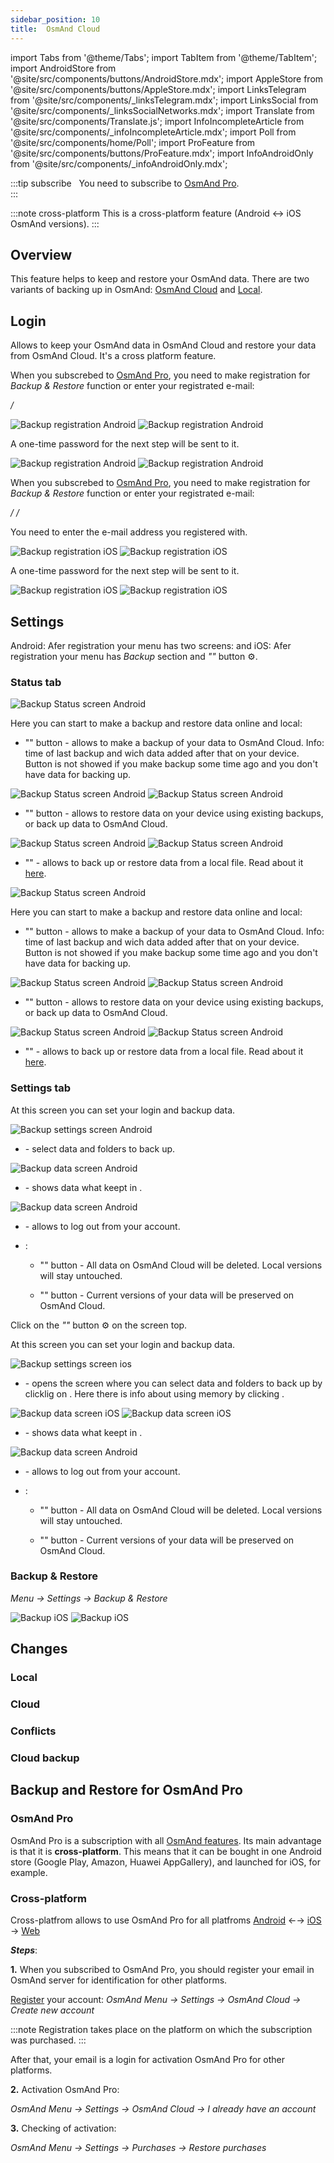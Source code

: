 ```yaml
---
sidebar_position: 10
title:  OsmAnd Cloud
---
```

import Tabs from '@theme/Tabs';
import TabItem from '@theme/TabItem';
import AndroidStore from '@site/src/components/buttons/AndroidStore.mdx';
import AppleStore from '@site/src/components/buttons/AppleStore.mdx';
import LinksTelegram from '@site/src/components/_linksTelegram.mdx';
import LinksSocial from '@site/src/components/_linksSocialNetworks.mdx';
import Translate from '@site/src/components/Translate.js';
import InfoIncompleteArticle from '@site/src/components/_infoIncompleteArticle.mdx';
import Poll from '@site/src/components/home/Poll';
import ProFeature from '@site/src/components/buttons/ProFeature.mdx';
import InfoAndroidOnly from '@site/src/components/_infoAndroidOnly.mdx';

<InfoIncompleteArticle/>


:::tip subscribe
&nbsp;<ProFeature/> You need to subscribe to [OsmAnd Pro](../purchases/android#osmand-pro).  
:::

:::note cross-platform
This is a cross-platform feature (Android <-> iOS OsmAnd versions).
:::


## Overview

This feature helps to keep and restore your OsmAnd data. There are two variants of backing up in OsmAnd: [OsmAnd Cloud](../personal/storage.md#backup-and-restore-for-osmand-pro) and [Local](../personal/storage.md#local-backup).


## Login

Allows to keep your OsmAnd data in OsmAnd Cloud and restore your data from OsmAnd Cloud. It's a cross platform feature.

<Tabs groupId="operating-systems">

<TabItem value="android" label="Android">  

When you subscrebed to [OsmAnd Pro](../purchases/android.md#free-and-paid-features), you need to make registration for *Backup & Restore* function or enter your registrated e-mail:

*<Translate android="true" ids="shared_string_menu,shared_string_settings,backup_and_restore,register_opr_create_new_account"/> / <Translate android="true" ids="register_opr_have_account"/>*  

![Backup registration Android](@site/static/img/personal/backup/backup_registration_android.png) ![Backup registration Android](@site/static/img/personal/backup/backup_registration_1_android.png)

A one-time password for the next step will be sent to it. 

![Backup registration Android](@site/static/img/personal/backup/backup_registration_2_android.png) ![Backup registration Android](@site/static/img/personal/backup/backup_registration_3_android.png)

</TabItem>

<TabItem value="ios" label="iOS">  

When you subscrebed to [OsmAnd Pro](../purchases/ios.md#free-and-paid-features), you need to make registration for *Backup & Restore* function or enter your registrated e-mail:

*<Translate ios="true" ids="menu,shared_string_settings,backup_and_restore,register_opr_create_new_account"/> / <Translate ios="true" ids="cloud_existing_account"/> / <Translate ios="true" ids="purchase_get"/>*

You need to enter the e-mail address you registered with.

![Backup registration iOS](@site/static/img/personal/backup/backup_registration_ios.png) ![Backup registration iOS](@site/static/img/personal/backup/backup_registration_1_ios.png)

A one-time password for the next step will be sent to it. 

![Backup registration iOS](@site/static/img/personal/backup/backup_registration_2_ios.png) ![Backup registration iOS](@site/static/img/personal/backup/backup_registration_3_ios.png)

</TabItem>

</Tabs>


## Settings

Android: Afer registration your *<Translate android="true" ids="backup_and_restore"/>* menu has two screens: *<Translate android="true" ids="shared_string_status"/>* and *<Translate android="true" ids="shared_string_settings"/>*
iOS: Afer registration your *<Translate ios="true" ids="backup_and_restore"/>* menu has *Backup* section and *"<Translate ios="true" ids="shared_string_settings"/>"* button ⚙️.  


### Status tab

<Tabs groupId="operating-systems">

<TabItem value="android" label="Android">  

![Backup Status screen Android](@site/static/img/personal/backup/backup_status_screen_android.png)

Here you can start to make a backup and restore data online and local:
- "*<Translate android="true" ids="backup_now"/>*" button - allows to make a backup of your data to OsmAnd Cloud. Info: time of last backup and wich data added after that on your device. Button is not showed if you make backup some time ago and you don't have data for backing up.

![Backup Status screen Android](@site/static/img/personal/backup/backup_status_screen_1_android.png) ![Backup Status screen Android](@site/static/img/personal/backup/backup_status_screen_2_android.png)

- "*<Translate android="true" ids="backup_restore_data"/>*" button - allows to restore data on your device using existing backups, or back up data to OsmAnd Cloud.

![Backup Status screen Android](@site/static/img/personal/backup/backup_status_screen_3_android.png) ![Backup Status screen Android](@site/static/img/personal/backup/backup_status_screen_4_android.png)

- "*<Translate android="true" ids="local_backup"/>*" - allows to back up or restore data from a local file. Read about it [here](../personal/storage.md#local-backup).

</TabItem>

<TabItem value="ios" label="iOS">  

![Backup Status screen Android](@site/static/img/personal/backup/backup_status_screen_android.png)

Here you can start to make a backup and restore data online and local:
- "*<Translate android="true" ids="backup_now"/>*" button - allows to make a backup of your data to OsmAnd Cloud. Info: time of last backup and wich data added after that on your device. Button is not showed if you make backup some time ago and you don't have data for backing up.

![Backup Status screen Android](@site/static/img/personal/backup/backup_status_screen_1_android.png) ![Backup Status screen Android](@site/static/img/personal/backup/backup_status_screen_2_android.png)

- "*<Translate android="true" ids="backup_restore_data"/>*" button - allows to restore data on your device using existing backups, or back up data to OsmAnd Cloud.

![Backup Status screen Android](@site/static/img/personal/backup/backup_status_screen_3_android.png) ![Backup Status screen Android](@site/static/img/personal/backup/backup_status_screen_4_android.png)

- "*<Translate android="true" ids="local_backup"/>*" - allows to back up or restore data from a local file. Read about it [here](../personal/storage.md#local-backup).

</TabItem>

</Tabs>


### Settings tab

<Tabs groupId="operating-systems">

<TabItem value="android" label="Android">  

At this screen you can set your login and backup data.

![Backup settings screen Android](@site/static/img/personal/backup/backup_settings_screen_android.png)

- *<Translate android="true" ids="backup_data"/>* - select data and folders to back up.

![Backup data screen Android](@site/static/img/personal/backup/backup_data_screen_android.png)

- *<Translate android="true" ids="backup_version_history"/>* - shows data what keept in <Translate android="true" ids="backup_storage_taken"/>.
  
![Backup data screen Android](@site/static/img/personal/backup/backup_data_screen_1_android.png)

- *<Translate android="true" ids="login_account"/>* - allows to log out from your account.
  
- *<Translate android="true" ids="backup_danger_zone"/>*:
  
  - "*<Translate android="true" ids="backup_delete_all_data"/>*" button - All data on OsmAnd Cloud will be deleted. Local versions will stay untouched.

  - "*<Translate android="true" ids="backup_delete_old_data"/>*" button - Current versions of your data will be preserved on OsmAnd Cloud.

</TabItem>

<TabItem value="ios" label="iOS">  

Click on the *"<Translate ios="true" ids="shared_string_settings"/>"* button ⚙️ on the screen top.

At this screen you can set your login and backup data.

![Backup settings screen ios](@site/static/img/personal/backup/backup_settings_screen_ios.png)

- *<Translate ios="true" ids="osmand_cloud"/>* - opens the screen where you can select data and folders to back up by clicklig on *<Translate ios="true" ids="backup_data"/>*. Here there is info about using memory by clicking *<Translate ios="true" ids="manage_storage"/>*.

![Backup data screen iOS](@site/static/img/personal/backup/backup_data_screen_ios.png) ![Backup data screen iOS](@site/static/img/personal/backup/backup_data_screen_1_ios.png)

- *<Translate android="true" ids="backup_version_history"/>* - shows data what keept in <Translate android="true" ids="backup_storage_taken"/>.
  
![Backup data screen Android](@site/static/img/personal/backup/backup_data_screen_1_android.png)

- *<Translate android="true" ids="login_account"/>* - allows to log out from your account.
  
- *<Translate android="true" ids="backup_danger_zone"/>*:
  
  - "*<Translate android="true" ids="backup_delete_all_data"/>*" button - All data on OsmAnd Cloud will be deleted. Local versions will stay untouched.

  - "*<Translate android="true" ids="backup_delete_old_data"/>*" button - Current versions of your data will be preserved on OsmAnd Cloud.

</TabItem>

</Tabs>


### Backup & Restore

*Menu → Settings → Backup & Restore*

![Backup iOS](@site/static/img/personal/osmand-cloud/backup_ios.png)  ![Backup iOS](@site/static/img/personal/osmand-cloud/backup_1_ios.png)


## Changes

### Local

### Cloud

### Conflicts

### Cloud backup

## Backup and Restore for OsmAnd Pro

### OsmAnd Pro

OsmAnd Pro is a subscription with all [OsmAnd features](../purchases/android.md#free-and-paid-features). Its main advantage is that it is **cross-platform**. This means that it can be bought in one Android store (Google Play, Amazon, Huawei AppGallery), and launched for iOS, for example.  

### Cross-platform

Cross-platfrom allows to use OsmAnd Pro for all platfroms [Android](../purchases/android.md) ←→ [iOS](../purchases/ios.md) → [Web](https://www.osmand.net/map)

**_Steps_**:

**1.** When you subscribed to OsmAnd Pro, you should register your email in OsmAnd server for identification for other platforms.

[Register](../personal/osmand-cloud.md#backup-and-restore-for-osmand-pro) your account:
*OsmAnd Menu → Settings → OsmAnd Cloud → Create new account* 

:::note
Registration takes place on the platform on which the subscription was purchased.
:::

After that, your email is a login for activation OsmAnd Pro for other platforms.

**2.** Activation OsmAnd Pro:

*OsmAnd Menu → Settings → OsmAnd Cloud → I already have an account*

**3.** Checking of activation:

*OsmAnd Menu → Settings → Purchases → Restore purchases*
